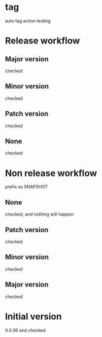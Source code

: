 # tag
auto tag action testing

# Release workflow
## Major version

checked

## Minor version

checked

## Patch version

checked

## None

checked

# Non release workflow

prefix as SNAPSHOT

## None

checked, and nothing will happen

## Patch version

checked 

## Minor version

checked

## Major version

checked
# Initial version

0.0.36 and checked